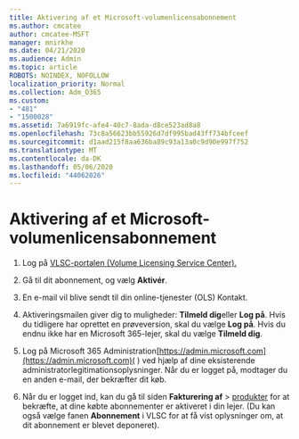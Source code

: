 ```yaml
---
title: Aktivering af et Microsoft-volumenlicensabonnement
ms.author: cmcatee
author: cmcatee-MSFT
manager: mnirkhe
ms.date: 04/21/2020
ms.audience: Admin
ms.topic: article
ROBOTS: NOINDEX, NOFOLLOW
localization_priority: Normal
ms.collection: Adm_O365
ms.custom:
- "481"
- "1500028"
ms.assetid: 7a6919fc-afe4-40c7-8ada-d8ce523ad8a8
ms.openlocfilehash: 73c8a56623bb55926d7df995bad43ff734bfceef
ms.sourcegitcommit: d1aad215f8aa636ba89c93a13a0c9d90e997f752
ms.translationtype: MT
ms.contentlocale: da-DK
ms.lasthandoff: 05/06/2020
ms.locfileid: "44062026"
---
```

# <a name="activating-a-microsoft-volume-license-subscription"></a>Aktivering af et Microsoft-volumenlicensabonnement

1. Log på [VLSC-portalen (Volume Licensing Service Center).](https://go.microsoft.com/fwlink/p/?LinkId=329762)

2. Gå til dit abonnement, og vælg **Aktivér**.

3. En e-mail vil blive sendt til din online-tjenester (OLS) Kontakt.

4. Aktiveringsmailen giver dig to muligheder: **Tilmeld dig**eller **Log på**. Hvis du tidligere har oprettet en prøveversion, skal du vælge **Log på**. Hvis du endnu ikke har en Microsoft 365-lejer, skal du vælge **Tilmeld dig**.

5. Log på Microsoft 365 Administration[https://admin.microsoft.com](https://admin.microsoft.com)( ) ved hjælp af dine eksisterende administratorlegitimationsoplysninger. Når du er logget på, modtager du en anden e-mail, der bekræfter dit køb.

6. Når du er logget ind, kan du gå til siden **Fakturering af** \> [produkter](https://go.microsoft.com/fwlink/p/?linkid=842054) for at bekræfte, at dine købte abonnementer er aktiveret i din lejer. (Du kan også vælge fanen **Abonnement** i VLSC for at få vist oplysninger om, at dit abonnement er blevet deponeret).
